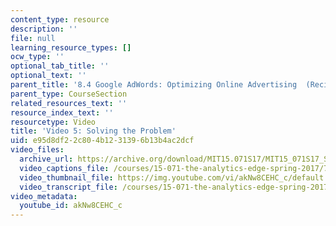 ```yaml
---
content_type: resource
description: ''
file: null
learning_resource_types: []
ocw_type: ''
optional_tab_title: ''
optional_text: ''
parent_title: '8.4 Google AdWords: Optimizing Online Advertising  (Recitation)'
parent_type: CourseSection
related_resources_text: ''
resource_index_text: ''
resourcetype: Video
title: 'Video 5: Solving the Problem'
uid: e95d8df2-2c80-4b12-3139-6b13b4ac2dcf
video_files:
  archive_url: https://archive.org/download/MIT15.071S17/MIT15_071S17_Session_8.4.06_300k.mp4
  video_captions_file: /courses/15-071-the-analytics-edge-spring-2017/7ecd0edadc5c5ab6985f141c296f7a50_akNw8CEHC_c.vtt
  video_thumbnail_file: https://img.youtube.com/vi/akNw8CEHC_c/default.jpg
  video_transcript_file: /courses/15-071-the-analytics-edge-spring-2017/a130f11a52c5735ad18b253f9ef959d1_akNw8CEHC_c.pdf
video_metadata:
  youtube_id: akNw8CEHC_c
---
```

